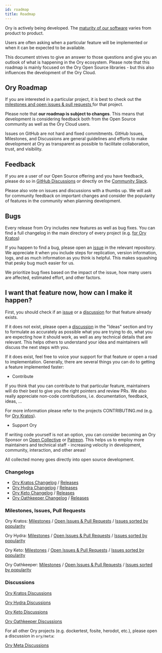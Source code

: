 ```yaml
---
id: roadmap
title: Roadmap
---
```


Ory is actively being developed. The [maturity of our software](versioning.md)
varies from product to product.

Users are often asking when a particular feature will be implemented or when it
can be expected to be available.

This document strives to give an answer to those questions and give you an
outlook of what is happening in the Ory ecosystem. Please note that this roadmap
is mainly focused on the Ory Open Source libraries - but this also influences
the development of the Ory Cloud.

## Ory Roadmap

If you are interested in a particular project, it is best to check out the
[milestones and open issues & pull requests ](#milestones-issues-pull-requests)
for that project.

Please note that **our roadmap is subject to changes**. This means that
development is considering feedback both from the Open Source community as well
as the Ory Cloud users.

Issues on GitHub are not hard and fixed commitments. GitHub Issues, Milestones,
and Discussions are general guidelines and efforts to make development at Ory as
transparent as possible to facilitate collaboration, trust, and visibility.

## Feedback

If you are a user of our Open Source offering and you have feedback, please do
so in [GitHub Discussions](#discussions) or directly on the
[Community Slack](https://slack.ory.sh/).

Please also vote on issues and discussions with a thumbs up. We will ask for
community feedback on important changes and consider the popularity of features
in the community when planning development.

## Bugs

Every release from Ory includes new features as well as bug fixes. You can find
a full changelog in the main directory of every project (e.g.
[ for Ory Kratos](https://github.com/ory/kratos/blob/master/CHANGELOG.md))

If you happen to find a bug, please open an
[issue](#milestones-issues-pull-requests) in the relevant repository. We
appreciate it when you include steps for replication, version information, logs,
and as much information as you think is helpful. This makes squashing that pesky
bug much easier for us.

We prioritize bug fixes based on the impact of the issue, how many users are
affected, estimated effort, and other factors.

## I want that feature now, how can I make it happen?

First, you should check if an [issue](#milestones-issues-pull-requests) or a
[discussion](#discussions) for that feature already exists.

If it does not exist, please open a [discussion](#discussions) in the "Ideas"
section and try to formulate as accurately as possible what you are trying to
do, what you are expecting how it should work, as well as any technical details
that are relevant. This helps others to understand your idea and maintainers
will discuss the next steps with you.

If it does exist, feel free to voice your support for that feature or open a
road to implementation. Generally, there are several things you can do to
getting a feature implemented faster:

- Contribute

If you think that you can contribute to that particular feature, maintainers
will do their best to give you the right pointers and review PRs. We also really
appreciate non-code contributions, i.e. documentation, feedback, ideas, ...

For more information please refer to the projects CONTRIBUTING.md (e.g. for
[Ory Kratos](https://github.com/ory/kratos/blob/master/CONTRIBUTING.md)).

- Support Ory

If writing code yourself is not an option, you can consider becoming an Ory
Sponsor on [Open Collective](https://opencollective.com/ory) or
[Patreon](https://www.patreon.com/_ory). This helps us to employ more
maintainers and technical staff - increasing velocity in development, community,
interaction, and other areas!

All collected money goes directly into open source development.

### Changelogs

- [Ory Kratos Changelog](https://github.com/ory/kratos/blob/master/CHANGELOG.md)
  / [Releases](https://github.com/ory/kratos/releases)
- [Ory Hydra Changelog](https://github.com/ory/hydra/blob/master/CHANGELOG.md) /
  [Releases](https://github.com/ory/hydra/releases)
- [Ory Keto Changelog](https://github.com/ory/keto/blob/master/CHANGELOG.md) /
  [Releases](https://github.com/ory/keto/releases)
- [Ory Oathkeeper Changelog](https://github.com/ory/oathkeeper/blob/master/CHANGELOG.md)
  / [Releases](https://github.com/ory/oathkeeper/releases)

### Milestones, Issues, Pull Requests

Ory Kratos: [Milestones](https://github.com/Ory/kratos/milestones) /
[Open Issues & Pull Requests](https://github.com/ory/kratos/issues?q=is%3Aopen+sort%3Aupdated-desc+sort%3Areactions-%2B1-desc)
/
[Issues sorted by popularity](https://github.com/ory/kratos/issues?q=is%3Aissue+is%3Aopen+sort%3Areactions-%2B1-desc)

Ory Hydra: [Milestones](https://github.com/Ory/hydra/milestones) /
[Open Issues & Pull Requests](https://github.com/ory/hydra/issues?q=is%3Aopen+sort%3Aupdated-desc+sort%3Areactions-%2B1-desc)
/
[Issues sorted by popularity](https://github.com/ory/hydra/issues?q=is%3Aissue+is%3Aopen+sort%3Areactions-%2B1-desc)

Ory Keto: [Milestones](https://github.com/ory/keto/milestones) /
[Open Issues & Pull Requests](https://github.com/ory/keto/issues?q=is%3Aopen+sort%3Aupdated-desc+sort%3Areactions-%2B1-desc)
/
[Issues sorted by popularity](https://github.com/ory/keto/issues?q=is%3Aissue+is%3Aopen+sort%3Areactions-%2B1-desc)

Ory Oathkeeper: [Milestones](https://github.com/ory/oathkeeper/milestones) /
[Open Issues & Pull Requests](https://github.com/ory/oathkeeper/issues?q=is%3Aopen+sort%3Aupdated-desc+sort%3Areactions-%2B1-desc)
/
[Issues sorted by popularity](https://github.com/ory/oathkeeper/issues?q=is%3Aissue+is%3Aopen+sort%3Areactions-%2B1-desc)

### Discussions

[Ory Kratos Discussions](https://github.com/ory/kratos/discussions)

[Ory Hydra Discussions](https://github.com/ory/hydra/discussions)

[Ory Keto Discussions](https://github.com/ory/keto/discussions)

[Ory Oathkeeper Discussions](https://github.com/ory/oathkeeper/discussions)

For all other Ory projects (e.g. dockertest, fosite, herodot, etc.), please open
a discussion in `ory/meta`:

[Ory Meta Discussions](https://github.com/ory/meta/discussions)

